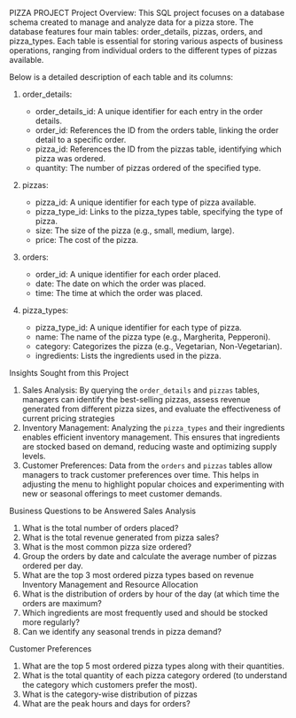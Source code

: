 PIZZA PROJECT
Project Overview:
This SQL project focuses on a database schema created to manage and analyze data for a pizza store. 
The database features four main tables: order_details, pizzas, orders, and pizza_types.
Each table is essential for storing various aspects of business operations, ranging from individual orders to the different types of pizzas available. 

Below is a detailed description of each table and its columns:
1. order_details:
   - order_details_id: A unique identifier for each entry in the order details.
   - order_id: References the ID from the orders table, linking the order detail to a specific order.
   - pizza_id: References the ID from the pizzas table, identifying which pizza was ordered.
   - quantity: The number of pizzas ordered of the specified type.

2. pizzas:
   - pizza_id: A unique identifier for each type of pizza available.
   - pizza_type_id: Links to the pizza_types table, specifying the type of pizza.
   - size: The size of the pizza (e.g., small, medium, large).
   - price: The cost of the pizza.

3. orders:
   - order_id: A unique identifier for each order placed.
   - date: The date on which the order was placed.
   - time: The time at which the order was placed.

4. pizza_types:
   - pizza_type_id: A unique identifier for each type of pizza.
   - name: The name of the pizza type (e.g., Margherita, Pepperoni).
   - category: Categorizes the pizza (e.g., Vegetarian, Non-Vegetarian).
   - ingredients: Lists the ingredients used in the pizza.

Insights Sought from this Project
1. Sales Analysis:  By querying the `order_details` and `pizzas` tables, managers can identify the best-selling pizzas, assess revenue generated from different pizza sizes, and evaluate the effectiveness of current pricing strategies
2. Inventory Management: Analyzing the `pizza_types` and their ingredients enables efficient inventory management. This ensures that ingredients are stocked based on demand, reducing waste and optimizing supply levels.
3. Customer Preferences:  Data from the `orders` and `pizzas` tables allow managers to track customer preferences over time. This helps in adjusting the menu to highlight popular choices and experimenting with new or seasonal offerings to meet customer demands.

Business Questions to be Answered
Sales Analysis
1.	What is the total number of orders placed?
2.	What is the total revenue generated from pizza sales?
3.	What is the most common pizza size ordered?
4.	Group the orders by date and calculate the average number of pizzas ordered per day.
5.	What are the top 3 most ordered pizza types based on revenue
Inventory Management and Resource Allocation
1.	What is the distribution of orders by hour of the day (at which time the orders are maximum?
2.	Which ingredients are most frequently used and should be stocked more regularly?
3.	Can we identify any seasonal trends in pizza demand?

Customer Preferences
1.	 What are the top 5 most ordered pizza types along with their quantities.
2.	What is the total quantity of each pizza category ordered (to understand the category which customers prefer the most).
3.	What is the category-wise distribution of pizzas
4.	What are the peak hours and days for orders?

